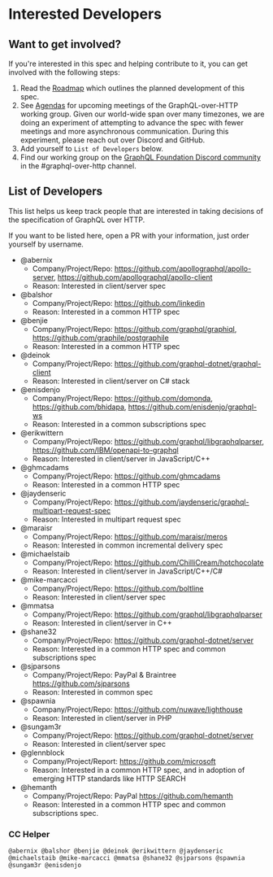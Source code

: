 # Interested Developers

## Want to get involved?

If you're interested in this spec and helping contribute to it, you can get
involved with the following steps:

1. Read the [Roadmap](ROADMAP.md) which outlines the planned development of this
   spec.
2. See [Agendas](working-group/agendas) for upcoming meetings of the
   GraphQL-over-HTTP working group. Given our world-wide span over many
   timezones, we are doing an experiment of attempting to advance the spec with
   fewer meetings and more asynchronous communication. During this experiment,
   please reach out over Discord and GitHub.
3. Add yourself to `List of Developers` below.
4. Find our working group on the
   [GraphQL Foundation Discord community](https://discord.graphql.org) in the
   #graphql-over-http channel.

## List of Developers

This list helps us keep track people that are interested in taking decisions of
the specification of GraphQL over HTTP.

If you want to be listed here, open a PR with your information, just order
yourself by username.

- @abernix
  - Company/Project/Repo: https://github.com/apollographql/apollo-server,
    https://github.com/apollographql/apollo-client
  - Reason: Interested in client/server spec
- @balshor
  - Company/Project/Repo: https://github.com/linkedin
  - Reason: Interested in a common HTTP spec
- @benjie
  - Company/Project/Repo: https://github.com/graphql/graphiql,
    https://github.com/graphile/postgraphile
  - Reason: Interested in a common HTTP spec
- @deinok
  - Company/Project/Repo: https://github.com/graphql-dotnet/graphql-client
  - Reason: Interested in client/server on C# stack
- @enisdenjo
  - Company/Project/Repo: https://github.com/domonda,
    https://github.com/bhidapa, https://github.com/enisdenjo/graphql-ws
  - Reason: Interested in a common subscriptions spec
- @erikwittern
  - Company/Project/Repo: https://github.com/graphql/libgraphqlparser,
    https://github.com/IBM/openapi-to-graphql
  - Reason: Interested in client/server in JavaScript/C++
- @ghmcadams
  - Company/Project/Repo: https://github.com/ghmcadams
  - Reason: Interested in a common HTTP spec
- @jaydenseric
  - Company/Project/Repo:
    https://github.com/jaydenseric/graphql-multipart-request-spec
  - Reason: Interested in multipart request spec
- @maraisr
  - Company/Project/Repo: https://github.com/maraisr/meros
  - Reason: Interested in common incremental delivery spec
- @michaelstaib
  - Company/Project/Repo: https://github.com/ChilliCream/hotchocolate
  - Reason: Interested in client/server in JavaScript/C++/C#
- @mike-marcacci
  - Company/Project/Repo: https://github.com/boltline
  - Reason: Interested in client/server spec
- @mmatsa
  - Company/Project/Repo: https://github.com/graphql/libgraphqlparser
  - Reason: Interested in client/server in C++
- @shane32
  - Company/Project/Repo: https://github.com/graphql-dotnet/server
  - Reason: Interested in a common HTTP spec and common subscriptions spec
- @sjparsons
  - Company/Project/Repo: PayPal & Braintree https://github.com/sjparsons
  - Reason: Interested in common spec
- @spawnia
  - Company/Project/Repo: https://github.com/nuwave/lighthouse
  - Reason: Interested in client/server in PHP
- @sungam3r
  - Company/Project/Repo: https://github.com/graphql-dotnet/server
  - Reason: Interested in client/server spec
- @glennblock
  - Company/Project/Report: https://github.com/microsoft
  - Reason: Interested in a common HTTP spec, and in adoption of emerging HTTP
    standards like HTTP SEARCH
- @hemanth
  - Company/Project/Repo: PayPal https://github.com/hemanth
  - Reason: Interested in a common HTTP spec and common subscriptions spec.

### CC Helper

`@abernix @balshor @benjie @deinok @erikwittern @jaydenseric @michaelstaib @mike-marcacci @mmatsa @shane32 @sjparsons @spawnia @sungam3r @enisdenjo`
